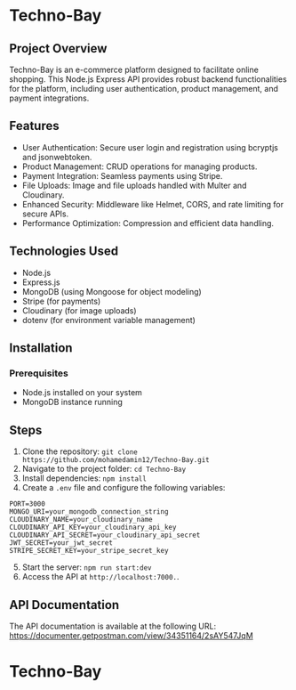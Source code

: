 # Techno-Bay

## Project Overview
Techno-Bay is an e-commerce platform designed to facilitate online shopping. This Node.js Express API provides robust backend functionalities for the platform, including user authentication, product management, and payment integrations.

## Features
* User Authentication: Secure user login and registration using bcryptjs and jsonwebtoken.
* Product Management: CRUD operations for managing products.
* Payment Integration: Seamless payments using Stripe.
* File Uploads: Image and file uploads handled with Multer and Cloudinary.
* Enhanced Security: Middleware like Helmet, CORS, and rate limiting for secure APIs.
* Performance Optimization: Compression and efficient data handling.

## Technologies Used
* Node.js
* Express.js
* MongoDB (using Mongoose for object modeling)
* Stripe (for payments)
* Cloudinary (for image uploads)
* dotenv (for environment variable management)

## Installation
### Prerequisites
* Node.js installed on your system
* MongoDB instance running

## Steps
1. Clone the repository:
   `git clone https://github.com/mohamedamin12/Techno-Bay.git`
2. Navigate to the project folder:
   `cd Techno-Bay`
3. Install dependencies:
   `npm install`
 4. Create a `.env` file and configure the following variables:
```
PORT=3000
MONGO_URI=your_mongodb_connection_string
CLOUDINARY_NAME=your_cloudinary_name
CLOUDINARY_API_KEY=your_cloudinary_api_key
CLOUDINARY_API_SECRET=your_cloudinary_api_secret
JWT_SECRET=your_jwt_secret
STRIPE_SECRET_KEY=your_stripe_secret_key
```
5. Start the server:
   `npm run start:dev`
6. Access the API at `http://localhost:7000.`.

## API Documentation 
The API documentation is available at the following URL: https://documenter.getpostman.com/view/34351164/2sAY547JqM





# Techno-Bay
